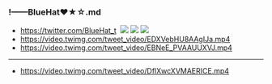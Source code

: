 ### !——BlueHat❤★☆.md
- https://twitter.com/BlueHat_t
![]()
![](https://pbs.twimg.com/media/ECFzlLJU0AAkguD?format=png&name=4096x4096)
![](https://pbs.twimg.com/media/ECFzpW0VUAAJHtn?format=png&name=4096x4096)
![](https://pbs.twimg.com/media/EDTA8p1U8AAnjjp?format=png&name=4096x4096)
- https://video.twimg.com/tweet_video/EDXVebHU8AAgIJa.mp4
- https://video.twimg.com/tweet_video/EBNeE_PVAAUUXVJ.mp4
---
- https://video.twimg.com/tweet_video/DflXwcXVMAERICE.mp4
